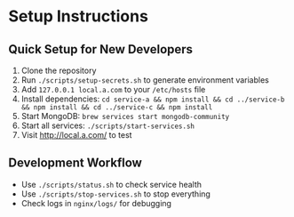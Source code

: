 # Setup Instructions

## Quick Setup for New Developers

1. Clone the repository
2. Run `./scripts/setup-secrets.sh` to generate environment variables
3. Add `127.0.0.1 local.a.com` to your `/etc/hosts` file
4. Install dependencies: `cd service-a && npm install && cd ../service-b && npm install && cd ../service-c && npm install`
5. Start MongoDB: `brew services start mongodb-community`
6. Start all services: `./scripts/start-services.sh`
7. Visit http://local.a.com/ to test

## Development Workflow

- Use `./scripts/status.sh` to check service health
- Use `./scripts/stop-services.sh` to stop everything
- Check logs in `nginx/logs/` for debugging
